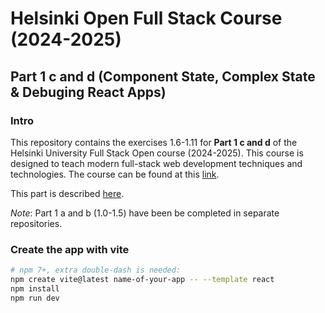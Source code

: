 # Helsinki Open Full Stack Course (2024-2025)

## Part 1 c and d (Component State, Complex State & Debuging React Apps)

### Intro

This repository contains the exercises 1.6-1.11 for **Part 1 c and d** of the Helsinki University Full Stack Open course (2024-2025). This course is designed to teach modern full-stack web development techniques and technologies. The course can be found at this [link](https://fullstackopen.com/en/about/).

This part is described [here](https://fullstackopen.com/en/part1/introduction_to_react).

_Note_: Part 1 a and b (1.0-1.5) have been be completed in separate repositories.

### Create the app with vite

```bash
# npm 7+, extra double-dash is needed:
npm create vite@latest name-of-your-app -- --template react
npm install
npm run dev
```
